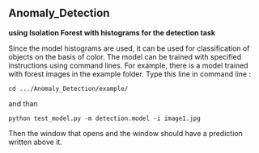 ## Anomaly_Detection
**using Isolation Forest with histograms for the detection task**

Since the model histograms are used, it can be used for classification of objects on the basis of color.
The model can be trained with specified instructions using command lines.
For example, there is a model trained with forest images in the example folder. Type this line in command line :
```
cd .../Anomaly_Detection/example/
```
and than

```
python test_model.py -m detection.model -i image1.jpg
```
Then the window that opens and the window should have a prediction written above it.
